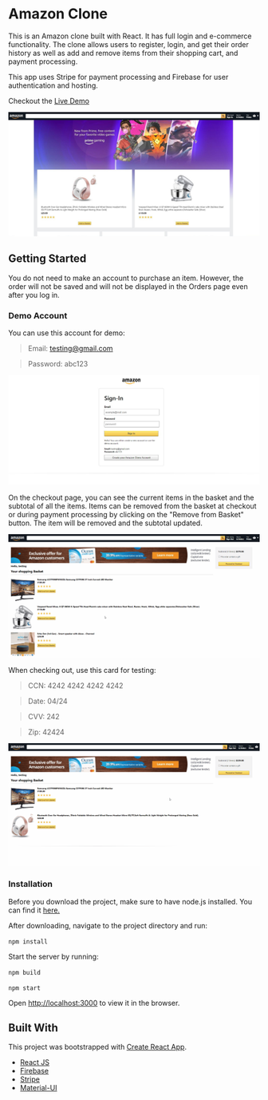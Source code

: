 # Amazon Clone

This is an Amazon clone built with React. It has full login and e-commerce functionality. The clone allows users to register, login, and get their order history as well as add and remove items from their shopping cart, and payment processing.

This app uses Stripe for payment processing and Firebase for user authentication and hosting.

Checkout the [Live Demo](https://clone-eb991.web.app/)

![Homepage](images/home.JPG)

## Getting Started

You do not need to make an account to purchase an item. However, the order will not be saved and will not be displayed in the Orders page even after you log in.

### Demo Account

You can use this account for demo:

> Email: testing@gmail.com

> Password: abc123

![Login](images/login.JPG)

On the checkout page, you can see the current items in the basket and the subtotal of all the items. Items can be removed from the basket at checkout or during payment processing by clicking on the "Remove from Basket" button. The item will be removed and the subtotal updated.

![Checkout](images/checkout.gif)

When checking out, use this card for testing:

> CCN: 4242 4242 4242 4242 

> Date: 04/24 

> CVV: 242 

> Zip: 42424

![Checkout2](images/checkout2.gif)

### Installation
Before you download the project, make sure to have node.js installed. You can find it [here.](https://nodejs.org/en/download/)

After downloading, navigate to the project directory and run:

`npm install`

Start the server by running:

`npm build`

`npm start`

Open [http://localhost:3000](http://localhost:3000) to view it in the browser.

## Built With

This project was bootstrapped with [Create React App](https://github.com/facebook/create-react-app).

* [React JS](https://reactjs.org/)
* [Firebase](https://firebase.google.com/)
* [Stripe](https://stripe.com/)
* [Material-UI](https://material-ui.com/)